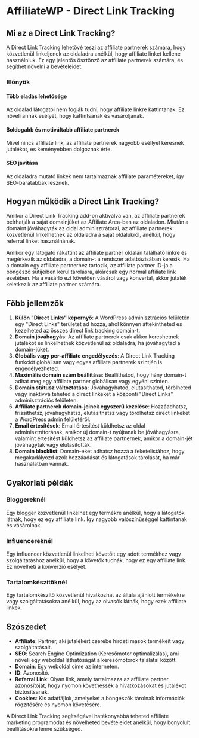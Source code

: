 # AffiliateWP - Direct Link Tracking

## Mi az a Direct Link Tracking?

A Direct Link Tracking lehetővé teszi az affiliate partnerek számára, hogy közvetlenül linkeljenek az oldaladra anélkül, hogy affiliate linket kellene használniuk. Ez egy jelentős ösztönző az affiliate partnerek számára, és segíthet növelni a bevételeidet.

### Előnyök

#### Több eladás lehetősége
Az oldalad látogatói nem fogják tudni, hogy affiliate linkre kattintanak. Ez növeli annak esélyét, hogy kattintsanak és vásároljanak.

#### Boldogabb és motiváltabb affiliate partnerek
Mivel nincs affiliate link, az affiliate partnerek nagyobb eséllyel keresnek jutalékot, és keményebben dolgoznak érte.

#### SEO javítása
Az oldaladra mutató linkek nem tartalmaznak affiliate paramétereket, így SEO-barátabbak lesznek.

## Hogyan működik a Direct Link Tracking?

Amikor a Direct Link Tracking add-on aktiválva van, az affiliate partnerek beírhatják a saját domainjüket az Affiliate Area-ban az oldaladon. Miután a domaint jóváhagyták az oldal adminisztrátorai, az affiliate partnerek közvetlenül linkelhetnek az oldaladra a saját oldalukról, anélkül, hogy referral linket használnának.

Amikor egy látogató rákattint az affiliate partner oldalán található linkre és megérkezik az oldaladra, a domain-t a rendszer adatbázisában keresik. Ha a domain egy affiliate partnerhez tartozik, az affiliate partner ID-ja a böngésző sütijeiben kerül tárolásra, akárcsak egy normál affiliate link esetében. Ha a vásárló ezt követően vásárol vagy konvertál, akkor jutalék keletkezik az affiliate partner számára.

## Főbb jellemzők

1. **Külön "Direct Links" képernyő**: A WordPress adminisztrációs felületén egy "Direct Links" területet ad hozzá, ahol könnyen áttekintheted és kezelheted az összes direct link tracking domain-t.
2. **Domain jóváhagyás**: Az affiliate partnerek csak akkor kereshetnek jutalékot és linkelhetnek közvetlenül az oldaladra, ha jóváhagytad a domain-jüket.
3. **Globális vagy per-affiliate engedélyezés**: A Direct Link Tracking funkciót globálisan vagy egyes affiliate partnerek szintjén is engedélyezheted.
4. **Maximális domain szám beállítása**: Beállíthatod, hogy hány domain-t adhat meg egy affiliate partner globálisan vagy egyéni szinten.
5. **Domain státusz változtatása**: Jóváhagyhatod, elutasíthatod, törölheted vagy inaktívvá teheted a direct linkeket a központi "Direct Links" adminisztrációs felületen.
6. **Affiliate partnerek domain-jeinek egyszerű kezelése**: Hozzáadhatsz, frissíthetsz, jóváhagyhatsz, elutasíthatsz vagy törölhetsz direct linkeket a WordPress admin felületéről.
7. **Email értesítések**: Email értesítést küldhetsz az oldal adminisztrátorának, amikor új domain-t nyújtanak be jóváhagyásra, valamint értesítést küldhetsz az affiliate partnernek, amikor a domain-jét jóváhagyták vagy elutasították.
8. **Domain blacklist**: Domain-eket adhatsz hozzá a feketelistához, hogy megakadályozd azok hozzáadását és látogatások tárolását, ha már használatban vannak.

## Gyakorlati példák

### Bloggereknél
Egy blogger közvetlenül linkelhet egy termékre anélkül, hogy a látogatók látnák, hogy ez egy affiliate link. Így nagyobb valószínűséggel kattintanak és vásárolnak.

### Influencereknél
Egy influencer közvetlenül linkelheti követőit egy adott termékhez vagy szolgáltatáshoz anélkül, hogy a követők tudnák, hogy ez egy affiliate link. Ez növelheti a konverzió esélyét.

### Tartalomkészítőknél
Egy tartalomkészítő közvetlenül hivatkozhat az általa ajánlott termékekre vagy szolgáltatásokra anélkül, hogy az olvasók látnák, hogy ezek affiliate linkek.

## Szószedet

- **Affiliate**: Partner, aki jutalékért cserébe hirdeti mások termékeit vagy szolgáltatásait.
- **SEO**: Search Engine Optimization (Keresőmotor optimalizálás), ami növeli egy weboldal láthatóságát a keresőmotorok találatai között.
- **Domain**: Egy weboldal címe az interneten.
- **ID**: Azonosító.
- **Referral Link**: Olyan link, amely tartalmazza az affiliate partner azonosítóját, hogy nyomon követhessék a hivatkozásokat és jutalékot biztosítsanak.
- **Cookies**: Kis adatfájlok, amelyeket a böngészők tárolnak információk rögzítésére és nyomon követésére.

A Direct Link Tracking segítségével hatékonyabbá teheted affiliate marketing programodat és növelheted bevételeidet anélkül, hogy bonyolult beállításokra lenne szükséged.